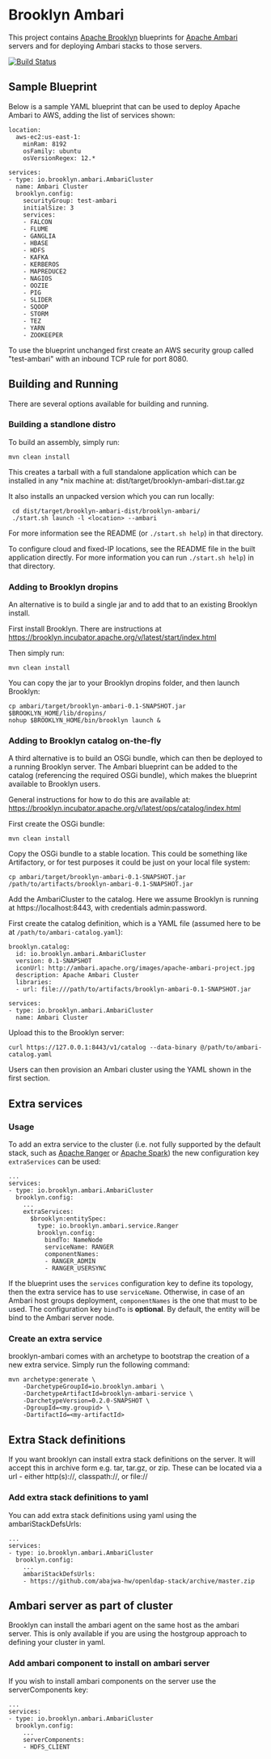 Brooklyn Ambari
===

This project contains [Apache Brooklyn](https://brooklyn.incubator.apache.org/)
blueprints for [Apache Ambari](https://ambari.apache.org) servers and for deploying
Ambari stacks to those servers.


[![Build Status](https://api.travis-ci.org/brooklyncentral/brooklyn-ambari.svg?branch=master)](https://travis-ci.org/brooklyncentral/brooklyn-ambari)


## Sample Blueprint

Below is a sample YAML blueprint that can be used to deploy Apache Ambari
to AWS, adding the list of services shown:
 
    location:
      aws-ec2:us-east-1:
        minRam: 8192
        osFamily: ubuntu
        osVersionRegex: 12.*

    services:
    - type: io.brooklyn.ambari.AmbariCluster
      name: Ambari Cluster
      brooklyn.config:
        securityGroup: test-ambari
        initialSize: 3
        services:
        - FALCON
        - FLUME
        - GANGLIA
        - HBASE
        - HDFS
        - KAFKA
        - KERBEROS
        - MAPREDUCE2
        - NAGIOS
        - OOZIE
        - PIG
        - SLIDER
        - SQOOP
        - STORM
        - TEZ
        - YARN
        - ZOOKEEPER

To use the blueprint unchanged first create an AWS security group called "test-ambari" with
an inbound TCP rule for port 8080.


## Building and Running

There are several options available for building and running.


### Building a standlone distro

To build an assembly, simply run:

    mvn clean install

This creates a tarball with a full standalone application which can be installed in any *nix machine at:
    dist/target/brooklyn-ambari-dist.tar.gz

It also installs an unpacked version which you can run locally:
 
     cd dist/target/brooklyn-ambari-dist/brooklyn-ambari/
     ./start.sh launch -l <location> --ambari

For more information see the README (or `./start.sh help`) in that directory.

To configure cloud and fixed-IP locations, see the README file in the built application directly.
For more information you can run `./start.sh help`) in that directory.


### Adding to Brooklyn dropins

An alternative is to build a single jar and to add that to an existing Brooklyn install.

First install Brooklyn. There are instructions at https://brooklyn.incubator.apache.org/v/latest/start/index.html

Then simply run:

    mvn clean install

You can copy the jar to your Brooklyn dropins folder, and then launch Brooklyn:

    cp ambari/target/brooklyn-ambari-0.1-SNAPSHOT.jar $BROOKLYN_HOME/lib/dropins/
    nohup $BROOKLYN_HOME/bin/brooklyn launch &


### Adding to Brooklyn catalog on-the-fly

A third alternative is to build an OSGi bundle, which can then be deployed to
a running Brooklyn server. The Ambari blueprint can be added to the catalog
(referencing the required OSGi bundle), which makes the blueprint available
to Brooklyn users.

General instructions for how to do this are available at:
https://brooklyn.incubator.apache.org/v/latest/ops/catalog/index.html

First create the OSGi bundle:

    mvn clean install

Copy the OSGi bundle to a stable location. This could be something like Artifactory, or
for test purposes it could be just on your local file system:

    cp ambari/target/brooklyn-ambari-0.1-SNAPSHOT.jar /path/to/artifacts/brooklyn-ambari-0.1-SNAPSHOT.jar

Add the AmbariCluster to the catalog. Here we assume Brooklyn is running at https://localhost:8443,
with credentials admin:password.

First create the catalog definition, which is a YAML file (assumed here to be at `/path/to/ambari-catalog.yaml`):

    brooklyn.catalog:
      id: io.brooklyn.ambari.AmbariCluster
      version: 0.1-SNAPSHOT
      iconUrl: http://ambari.apache.org/images/apache-ambari-project.jpg
      description: Apache Ambari Cluster
      libraries:
      - url: file:///path/to/artifacts/brooklyn-ambari-0.1-SNAPSHOT.jar

    services:
    - type: io.brooklyn.ambari.AmbariCluster
      name: Ambari Cluster

Upload this to the Brooklyn server:

    curl https://127.0.0.1:8443/v1/catalog --data-binary @/path/to/ambari-catalog.yaml

Users can then provision an Ambari cluster using the YAML shown in the first section.

## Extra services

### Usage

To add an extra service to the cluster (i.e. not fully supported by the default stack, such as [Apache Ranger](http://ranger.incubator.apache.org/)
or [Apache Spark](http://spark.apache.org/)) the new configuration key `extraServices` can be used:

    ...
    services:
    - type: io.brooklyn.ambari.AmbariCluster
      brooklyn.config:
        ...
        extraServices:
          $brooklyn:entitySpec:
            type: io.brooklyn.ambari.service.Ranger
            brooklyn.config:
              bindTo: NameNode
              serviceName: RANGER
              componentNames:
              - RANGER_ADMIN
              - RANGER_USERSYNC

If the blueprint uses the `services` configuration key to define its topology, then the extra service has to use `serviceName`.
Otherwise, in case of an Ambari host groups deployment, `componentNames` is the one that must to be used.
The configuration key `bindTo` is **optional**. By default, the entity will be bind to the Ambari server node.

### Create an extra service

brooklyn-ambari comes with an archetype to bootstrap the creation of a new extra service. Simply run the following
command:

    mvn archetype:generate \
        -DarchetypeGroupId=io.brooklyn.ambari \
        -DarchetypeArtifactId=brooklyn-ambari-service \
        -DarchetypeVersion=0.2.0-SNAPSHOT \
        -DgroupId=<my.groupid> \
        -DartifactId=<my-artifactId>
  
## Extra Stack definitions

If you want brooklyn can install extra stack definitions on the server.  It will accept this in archive 
form e.g. tar, tar.gz, or zip.  These can be located via a url - either http(s)://, classpath://, or file:// 

### Add extra stack definitions to yaml

You can add extra stack definitions using yaml using the ambariStackDefsUrls:

    ...
    services:
    - type: io.brooklyn.ambari.AmbariCluster
      brooklyn.config:
        ...
        ambariStackDefsUrls:
        - https://github.com/abajwa-hw/openldap-stack/archive/master.zip
        
## Ambari server as part of cluster

Brooklyn can install the ambari agent on the same host as the ambari server.
This is only available if you are using the hostgroup approach to defining your cluster in yaml.

### Add ambari component to install on ambari server

If you wish to install ambari components on the server use the serverComponents key:

    ...
    services:
    - type: io.brooklyn.ambari.AmbariCluster
      brooklyn.config:
        ...
        serverComponents:
        - HDFS_CLIENT
